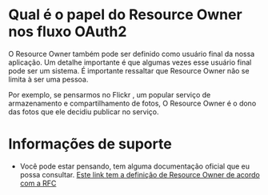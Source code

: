# Qual é o papel do Resource Owner nos fluxo OAuth2

O Resource Owner também pode ser definido como usuário final da nossa aplicação. Um detalhe importante é que algumas vezes
esse usuário final pode ser um sistema. É importante ressaltar que Resource Owner não se limita à ser uma pessoa.

Por exemplo, se pensarmos no Flickr , um popular serviço de armazenamento e compartilhamento de fotos,
O Resource Owner é o dono das fotos que ele decidiu publicar no serviço.

# Informações de suporte
* Você pode estar pensando, tem alguma documentação oficial que eu possa consultar. [Este link tem a definição de
Resource Owner de acordo com a RFC](https://tools.ietf.org/html/rfc6749#section-1)
